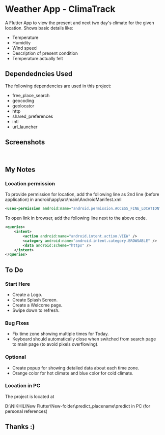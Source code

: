 # Weather App - ClimaTrack

A Flutter App to view the present and next two day's climate for the given location. Shows basic details like:
* Temperature
* Humidity
* Wind speed
* Description of present condition
* Temperature actually felt

## Dependedncies Used

The following dependencies are used in this project:
* free_place_search
* geocoding
* geolocator
* http
* shared_preferences
* intl
* url_launcher

## Screenshots

<img> 
<img>

## My Notes

### Location permission

To provide permission for location, add the following line as 2nd line (before application) in android\app\src\main\AndroidManifest.xml

```xml
<uses-permission android:name="android.permission.ACCESS_FINE_LOCATION"/> 
```

To open link in browser, add the following line next to the above code.

```xml
<queries>
    <intent>
        <action android:name="android.intent.action.VIEW" />
        <category android:name="android.intent.category.BROWSABLE" />
        <data android:scheme="https" />
    </intent>
</queries>
```

## To Do

### Start Here
* Create a Logo.
* Create Splash Screen.
* Create a Welcome page.
* Swipe down to refresh.

### Bug Fixes
* Fix time zone showing multiple times for Today.
* Keyboard should automatically close when switched from search page to main page (to avoid pixels overflowing).

### Optional
* Create popup for showing detailed data about each time zone.
* Orange color for hot climate and blue color for cold climate.

### Location in PC
The project is located at 

D:\NIKHIL\New Flutter\New-folder\predict_placename\predict in PC (for personal references)


## Thanks :)

